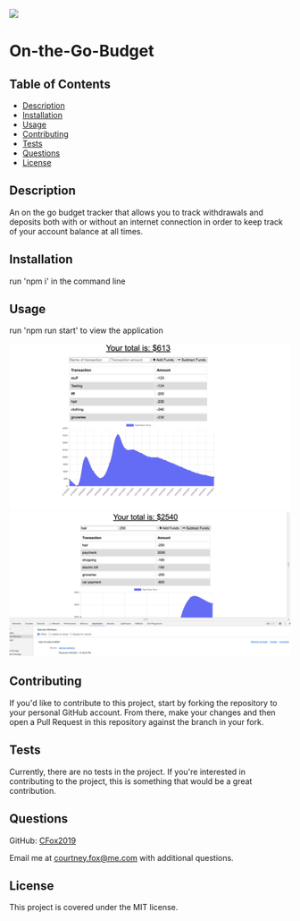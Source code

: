 
![](https://img.shields.io/badge/license-MIT-brightgreen)

# On-the-Go-Budget

## Table of Contents

* [Description](#description)
* [Installation](#installation)
* [Usage](#usage)
* [Contributing](#contributing)
* [Tests](#tests)
* [Questions](#questions)
* [License](#license)

## Description
An on the go budget tracker that allows you to track withdrawals and deposits both with or without an internet connection in order to keep track of your account balance at all times.

## Installation
run 'npm i' in the command line

## Usage
run 'npm run start' to view the application

![Budget Tracker](assets/budget_tracker.png)
![Budget Tracker](assets/budget_tracker2.png)

## Contributing
If you'd like to contribute to this project, start by forking the repository to your personal GitHub account. From there, make your changes and then open a Pull Request in this repository against the branch in your fork.

## Tests
Currently, there are no tests in the project. If you're interested in contributing to the project, this is something that would be a great contribution.

## Questions
GitHub: [CFox2019](https://github.com/CFox2019)

Email me at [courtney.fox@me.com](courtney.fox@me.com) with additional questions.

## License
This project is covered under the MIT license.
